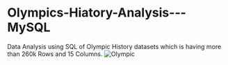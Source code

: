 # Olympics-Hiatory-Analysis---MySQL
Data Analysis using SQL of Olympic History datasets which is having  more than 260k Rows  and 15 Columns.
![Olympic](https://user-images.githubusercontent.com/41924501/208184809-a8aaf3a2-c263-4d5d-b3c8-57b25faeb29c.jpg)
